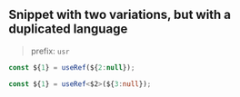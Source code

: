 ## Snippet with two variations, but with a duplicated language

> prefix: `usr`

```js ts
const ${1} = useRef(${2:null});
```

```ts
const ${1} = useRef<$2>(${3:null});
```